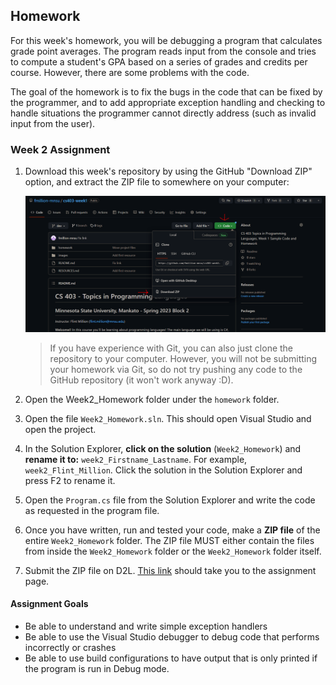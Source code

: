 ## Homework

For this week's homework, you will be debugging a program that calculates grade point averages. The program reads input from the console and tries to compute a student's GPA based on a series of grades and credits per course. However, there are some problems with the code. 

The goal of the homework is to fix the bugs in the code that can be fixed by the programmer, and to add appropriate exception handling and checking to handle situations the programmer cannot directly address (such as invalid input from the user).

### Week 2 Assignment

1. Download this week's repository by using the GitHub "Download ZIP" option, and extract the ZIP file to somewhere on your computer:

    ![Screenshot showing the Download ZIP link under "Code" on the GitHub page](../images/github_download.png)

    > If you have experience with Git, you can also just clone the repository to your computer. However, you will not be submitting your homework via Git, so do not try pushing any code to the GitHub repository (it won't work anyway :D).

2. Open the Week2_Homework folder under the `homework` folder.
3. Open the file `Week2_Homework.sln`. This should open Visual Studio and open the project.
4. In the Solution Explorer, **click on the solution** (`Week2_Homework`) and **rename it to:** `week2_Firstname_Lastname`. For example, `week2_Flint_Million`. Click the solution in the Solution Explorer and press F2 to rename it.
5. Open the `Program.cs` file from the Solution Explorer and write the code as requested in the program file.
6. Once you have written, run and tested your code, make a **ZIP file** of the entire `Week2_Homework` folder. The ZIP file MUST either contain the files from inside the `Week2_Homework` folder or the `Week2_Homework` folder itself.
7. Submit the ZIP file on D2L. [This link](https://mnsu.learn.minnstate.edu/d2l/lms/dropbox/user/folder_submit_files.d2l?db=13720348&grpid=0&isprv=0&bp=0&ou=6192136) should take you to the assignment page.

#### Assignment Goals

* Be able to understand and write simple exception handlers
* Be able to use the Visual Studio debugger to debug code that performs incorrectly or crashes
* Be able to use build configurations to have output that is only printed if the program is run in Debug mode.

